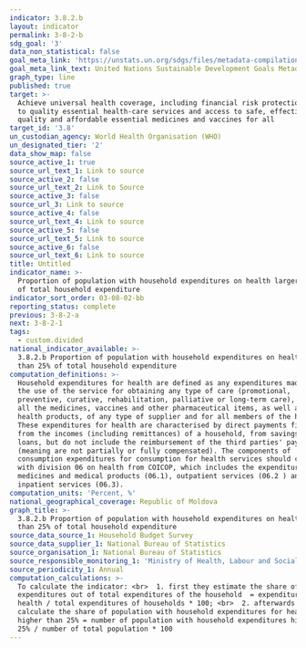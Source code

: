 ```yaml
---
indicator: 3.8.2.b
layout: indicator
permalink: 3-8-2-b
sdg_goal: '3'
data_non_statistical: false
goal_meta_link: 'https://unstats.un.org/sdgs/files/metadata-compilation/Metadata-Goal-3.pdf'
goal_meta_link_text: United Nations Sustainable Development Goals Metadata (PDF 4.0 MB)
graph_type: line
published: true
target: >-
  Achieve universal health coverage, including financial risk protection, access
  to quality essential health-care services and access to safe, effective,
  quality and affordable essential medicines and vaccines for all
target_id: '3.8'
un_custodian_agency: World Health Organisation (WHO)
un_designated_tier: '2'
data_show_map: false
source_active_1: true
source_url_text_1: Link to source
source_active_2: false
source_url_text_2: Link to Source
source_active_3: false
source_url_3: Link to source
source_active_4: false
source_url_text_4: Link to source
source_active_5: false
source_url_text_5: Link to source
source_active_6: false
source_url_text_6: Link to source
title: Untitled
indicator_name: >-
  Proportion of population with household expenditures on health larger than 25%
  of total household expenditure
indicator_sort_order: 03-08-02-bb
reporting_status: complete
previous: 3-8-2-a
next: 3-8-2-1
tags:
  - custom.divided
national_indicator_available: >-
  3.8.2.b Proportion of population with household expenditures on health larger
  than 25% of total household expenditure
computation_definitions: >-
  Household expenditures for health are defined as any expenditures made during
  the use of the service for obtaining any type of care (promotional,
  preventive, curative, rehabilitation, palliative or long-term care), including
  all the medicines, vaccines and other pharmaceutical items, as well as all the
  health products, of any type of supplier and for all members of the household.
  These expenditures for health are characterised by direct payments financed
  from the incomes (including remittances) of a household, from savings or
  loans, but do not include the reimbursement of the third parties' payer
  (meaning are not partially or fully compensated). The components of
  consumption expenditures for consumption for health services should comply
  with division 06 on health from COICOP, which includes the expenditures for
  medicines and medical products (06.1), outpatient services (06.2 ) and
  inpatient services (06.3).
computation_units: 'Percent, %'
national_geographical_coverage: Republic of Moldova
graph_title: >-
  3.8.2.b Proportion of population with household expenditures on health larger
  than 25% of total household expenditure
source_data_source_1: Household Budget Survey
source_data_supplier_1: National Bureau of Statistics
source_organisation_1: National Bureau of Statistics
source_responsible_monitoring_1: 'Ministry of Health, Labour and Social Protection'
source_periodicity_1: Annual
computation_calculations: >-
  To calculate the indicator: <br>  1. first they estimate the share of health
  expenditures out of total expenditures of the household  = expenditures for
  health / total expenditures of households * 100; <br>  2. afterwards they
  calculate the share of population with household expenditures for health
  higher than 25% = number of population with household expenditures higher than
  25% / number of total population * 100
---
```

